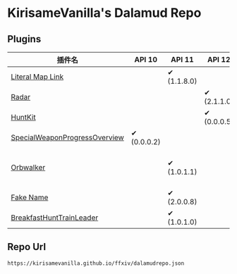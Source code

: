 # KirisameVanilla's Dalamud Repo
## Plugins
| 插件名                     | API 10 | API 11 | API 12 | 作者  |
|----------------------------|--------|--------|-------|-------|
| [Literal Map Link](https://github.com/Asvel/ffxiv-literal-map-link) |      | ✔ (1.1.8.0)     |      | Asvel |
| [Radar](https://github.com/KirisameVanilla/Radar) |      |      | ✔ (2.1.1.0)     | akira0245, KirisameVanilla |
| [HuntKit](https://github.com/KirisameVanilla/Marisa-s-HuntKit) |      |      | ✔ (0.0.0.5)     | KirisameVanilla |
| [SpecialWeaponProgressOverview](https://github.com/KirisameVanilla/SpecialWeaponProgressOverview) | ✔ (0.0.0.2)     |      |      | KirisameVanilla |
| [Orbwalker](https://github.com/KirisameVanilla/Orbwalker) |      | ✔ (1.0.1.1)     |      | kawaii, NightmareXIV, KirisameVanilla (本地化) |
| [Fake Name](https://github.com/KirisameVanilla/FakeName) |      | ✔ (2.0.0.8)     |      | KirisameVanilla |
| [BreakfastHuntTrainLeader](https://github.com/KirisameVanilla/BreakfastHuntTrainLeader) |      | ✔ (1.0.1.0)     |      | KirisameVanilla |
## Repo Url
```
https://kirisamevanilla.github.io/ffxiv/dalamudrepo.json
```